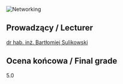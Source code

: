 ![Networking](https://img.shields.io/badge/Networking-1BA0D7?style=for-the-badge&logo=Cisco&logoColor=white)

## Prowadzący / Lecturer

[dr hab. inż. Bartłomiej Sulikowski](https://scholar.google.com/citations?user=A81wbWsAAAAJ)

## Ocena końcowa / Final grade

5.0
